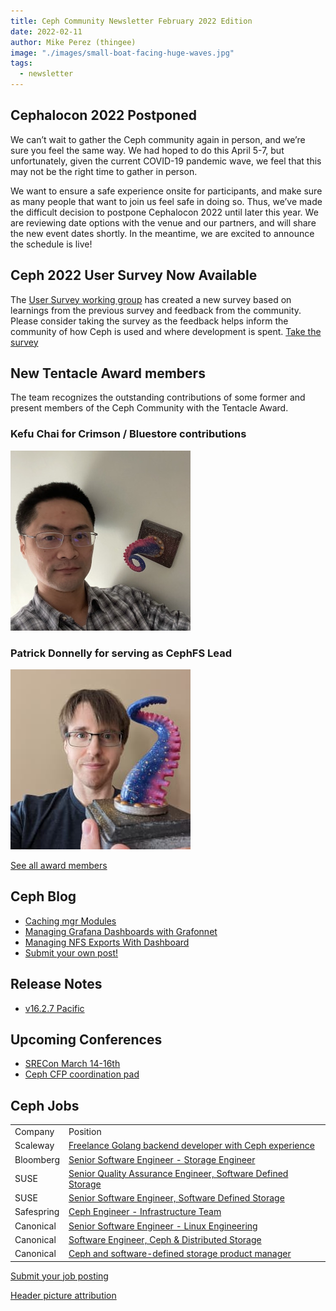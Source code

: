 ```yaml
---
title: Ceph Community Newsletter February 2022 Edition
date: 2022-02-11
author: Mike Perez (thingee)
image: "./images/small-boat-facing-huge-waves.jpg"
tags:
  - newsletter
---
```


## Cephalocon 2022 Postponed

We can’t wait to gather the Ceph community again in person, and we’re sure you feel the same way. We had hoped to do this April 5-7, but unfortunately, given the current COVID-19 pandemic wave, we feel that this may not be the right time to gather in person.

We want to ensure a safe experience onsite for participants, and make sure as many people that want to join us feel safe in doing so. Thus, we’ve made the difficult decision to postpone Cephalocon 2022 until later this year. We are reviewing date options with the venue and our partners, and will share the new event dates shortly. In the meantime, we are excited to announce the schedule is live!

## Ceph 2022 User Survey Now Available

The [User Survey working group](https://tracker.ceph.com/projects/ceph/wiki/User_Survey_Working_Group) has created a new survey based on learnings from the previous survey and feedback from the community. Please consider taking the survey as the feedback helps inform the community of how Ceph is used and where development is spent. [Take the survey](https://ceph.io/en/users/survey)

## New Tentacle Award members

The team recognizes the outstanding contributions of some former and present members of the Ceph Community with the Tentacle Award.

### Kefu Chai for Crimson / Bluestore contributions

![Kefu Chai with the Tentacle Award](images/tentacle-award-kefu-chai.jpg)

### Patrick Donnelly for serving as CephFS Lead

![Patrick Donnelly with the Tentacle Award](images/tentacle-award-patrick-donnelly.jpg)

[See all award members](https://ceph.io/en/community/team/tentacle-award/)

## Ceph Blog

- [Caching mgr Modules](https://ceph.io/en/news/blog/2022/mgr-ttlcache/)
- [Managing Grafana Dashboards with Grafonnet](https://ceph.io/en/news/blog/2021/managing-grafana-dashboards-with-grafonnet/)
- [Managing NFS Exports With Dashboard](https://ceph.io/en/news/blog/2021/managing-nfs-exports-with-dashboard/)
- [Submit your own post!](https://ceph.io/en/news/contribute)

## Release Notes

- [v16.2.7 Pacific](https://ceph.io/en/news/blog/2021/v16-2-7-pacific-released/)

## Upcoming Conferences

- [SRECon March 14-16th](https://www.usenix.org/srecon)
- [Ceph CFP coordination pad](https://pad.ceph.com/p/cfp-coordination)

## Ceph Jobs

<table>
  <tr>
   <td>Company
   </td>
   <td>Position
   </td>
  </tr>
  <tr>
   <td>Scaleway
   </td>
   <td><a href="https://scaleway-25152556.hubspotpagebuilder.eu/freelance-golang-ceph">Freelance Golang backend developer with Ceph experience</a>
   </td>
  </tr>
  <tr>
   <td>Bloomberg
   </td>
   <td><a href="https://careers.bloomberg.com/job/detail/81144?qe=Senior+Software+Engineer+-+Storage+Engineering">Senior Software Engineer - Storage Engineer</a>
   </td>
  </tr>
  <tr>
   <td>SUSE
   </td>
   <td><a href="https://jobs.suse.com/us/en/job/71001487/Senior-Quality-Assurance-Engineer-Software-Defined-Storage">Senior Quality Assurance Engineer, Software Defined Storage</a>
   </td>
  </tr>
  <tr>
   <td>SUSE
   </td>
   <td><a href="https://jobs.suse.com/us/en/job/71001486/Senior-Software-Engineer-Software-Defined-Storage">Senior Software Engineer, Software Defined Storage</a>
   </td>
  </tr>
  <tr>
   <td>Safespring
   </td>
   <td><a href="https://www.safespring.com/career/ceph-engineer/">Ceph Engineer - Infrastructure Team</a>
   </td>
  </tr>
  <tr>
   <td>Canonical
   </td>
   <td><a href="https://canonical.com/careers/3326693/linux-engineering-open-source-remote">Senior Software Engineer - Linux Engineering</a>
   </td>
  </tr>
  <tr>
   <td>Canonical
   </td>
   <td><a href="https://canonical.com/careers/1861978/software-engineer-ceph-and-distributed-storage-remote">Software Engineer, Ceph & Distributed Storage</a>
   </td>
  </tr>
  <tr>
   <td>Canonical
   </td>
   <td><a href="https://canonical.com/careers/3039369/ceph-and-software-defined-storage-product-manager-remote">Ceph and software-defined storage product manager</a>
   </td>
  </tr>
</table>

[Submit your job posting](https://ceph.io/en/community/jobs/)

[Header picture attribution](https://www.freepik.com/photos/storm)
